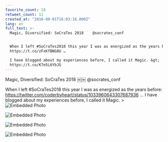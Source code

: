 ```yaml
---
favorite_count: 18
retweet_count: 11
created_at: "2018-09-01T16:03:16.000Z"
lang: en
full_text: >-
  Magic, Diversified: SoCraTes 2018 ￼￼ @socrates_conf


  When I left #SoCraTes2018 this year I was as energized as the years before:
  https://t.co/zFxKfBNG8U …

  I have blogged about my experiences before, I called it Magic. &gt;
  https://t.co/K7e5L6YbJG
---
```


Magic, Diversified: SoCraTes 2018 ￼￼ @socrates_conf

When I left #SoCraTes2018 this year I was as energized as the years before:
<https://twitter.com/coderbyheart/status/1033960643307687936> … I have blogged
about my experiences before, I called it Magic. &gt;
![Embedded Photo](https://twitter-media-coderbyheart.s3.eu-north-1.amazonaws.com/1035921038675271680-DmBULZZWsAA4PdA.jpg)

![Embedded Photo](https://twitter-media-coderbyheart.s3.eu-north-1.amazonaws.com/1035921038675271680-DmBUMypWsAEYHQZ.jpg)

![Embedded Photo](https://twitter-media-coderbyheart.s3.eu-north-1.amazonaws.com/1035921038675271680-DmBUO8XXoAADMDf.jpg)

![Embedded Photo](https://twitter-media-coderbyheart.s3.eu-north-1.amazonaws.com/1035921038675271680-DmBUQp1XoAEc40M.jpg)

